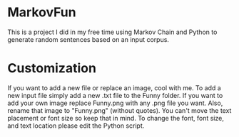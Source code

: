 # MarkovFun
This is a project I did in my free time using Markov Chain and Python to generate random sentences based on an input corpus.
# Customization
If you want to add a new file or replace an image, cool with me.
To add a new input file simply add a new .txt file to the Funny folder.
If you want to add your own image replace Funny.png with any .png file you want. Also, rename that image to "Funny.png" (without quotes). You can't move the text placement or font size so keep that in mind.
To change the font, font size, and text location please edit the Python script.
